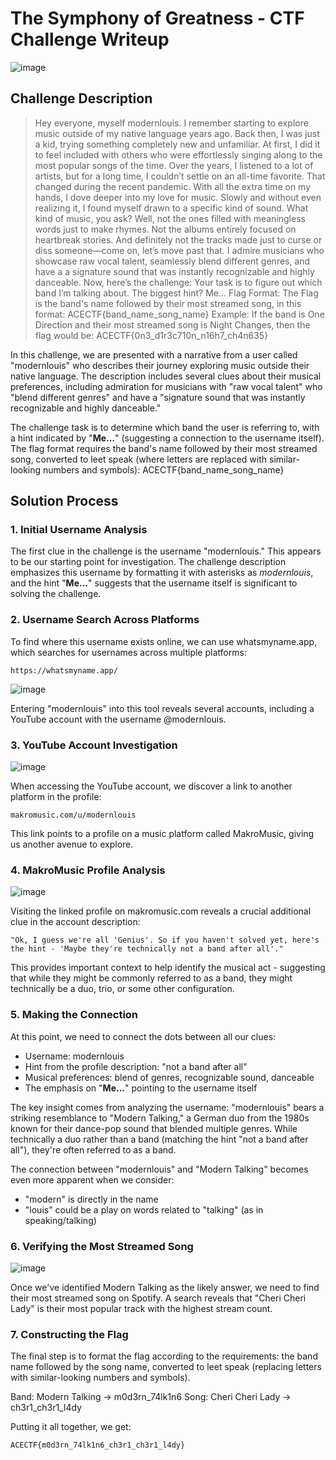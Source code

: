 # The Symphony of Greatness - CTF Challenge Writeup

![image](https://github.com/user-attachments/assets/35a483d4-ad98-48dc-8348-c550ea9a0f9b)


## Challenge Description

> Hey everyone, myself modernlouis. I remember starting to explore music outside of my native language years ago. Back then, I was just a kid, trying something completely new and unfamiliar. At first, I did it to feel included with others who were effortlessly singing along to the most popular songs of the time.
Over the years, I listened to a lot of artists, but for a long time, I couldn’t settle on an all-time favorite. That changed during the recent pandemic. With all the extra time on my hands, I dove deeper into my love for music. Slowly and without even realizing it, I found myself drawn to a specific kind of sound.
What kind of music, you ask? Well, not the ones filled with meaningless words just to make rhymes. Not the albums entirely focused on heartbreak stories. And definitely not the tracks made just to curse or diss someone—come on, let’s move past that.
I admire musicians who showcase raw vocal talent, seamlessly blend different genres, and have a a signature sound that was instantly recognizable and highly danceable.
Now, here’s the challenge: Your task is to figure out which band I’m talking about. The biggest hint? Me...
Flag Format: The Flag is the band's name followed by their most streamed song, in this format: ACECTF{band_name_song_name}
Example: If the band is One Direction and their most streamed song is Night Changes, then the flag would be: ACECTF{0n3_d1r3c710n_n16h7_ch4n635}

In this challenge, we are presented with a narrative from a user called "modernlouis" who describes their journey exploring music outside their native language. The description includes several clues about their musical preferences, including admiration for musicians with "raw vocal talent" who "blend different genres" and have a "signature sound that was instantly recognizable and highly danceable." 

The challenge task is to determine which band the user is referring to, with a hint indicated by "**Me...**" (suggesting a connection to the username itself). The flag format requires the band's name followed by their most streamed song, converted to leet speak (where letters are replaced with similar-looking numbers and symbols): ACECTF{band_name_song_name}


## Solution Process

### 1. Initial Username Analysis

The first clue in the challenge is the username "modernlouis." This appears to be our starting point for investigation. The challenge description emphasizes this username by formatting it with asterisks as *modernlouis*, and the hint "**Me...**" suggests that the username itself is significant to solving the challenge.

### 2. Username Search Across Platforms

To find where this username exists online, we can use whatsmyname.app, which searches for usernames across multiple platforms:

```
https://whatsmyname.app/
```

![image](https://github.com/user-attachments/assets/c4e67020-e977-4c9e-ad7b-3f92b03523b3)

Entering "modernlouis" into this tool reveals several accounts, including a YouTube account with the username @modernlouis.

### 3. YouTube Account Investigation

![image](https://github.com/user-attachments/assets/cf648a9e-dc4c-4f1a-9951-4ef2810c807c)


When accessing the YouTube account, we discover a link to another platform in the profile:

```
makromusic.com/u/modernlouis
```

This link points to a profile on a music platform called MakroMusic, giving us another avenue to explore.

### 4. MakroMusic Profile Analysis

![image](https://github.com/user-attachments/assets/e6f7c62e-c32a-4502-8779-65e3cfd3ed28)

Visiting the linked profile on makromusic.com reveals a crucial additional clue in the account description:

```
"Ok, I guess we're all 'Genius'. So if you haven't solved yet, here's the hint - 'Maybe they're technically not a band after all'."
```

This provides important context to help identify the musical act - suggesting that while they might be commonly referred to as a band, they might technically be a duo, trio, or some other configuration.

### 5. Making the Connection

At this point, we need to connect the dots between all our clues:
- Username: modernlouis
- Hint from the profile description: "not a band after all"
- Musical preferences: blend of genres, recognizable sound, danceable
- The emphasis on "**Me...**" pointing to the username itself

The key insight comes from analyzing the username: "modernlouis" bears a striking resemblance to "Modern Talking," a German duo from the 1980s known for their dance-pop sound that blended multiple genres. While technically a duo rather than a band (matching the hint "not a band after all"), they're often referred to as a band.

The connection between "modernlouis" and "Modern Talking" becomes even more apparent when we consider:
- "modern" is directly in the name
- "louis" could be a play on words related to "talking" (as in speaking/talking)

### 6. Verifying the Most Streamed Song

![image](https://github.com/user-attachments/assets/e7b475d4-3ee7-4fcb-812f-f9989d711c8f)

Once we've identified Modern Talking as the likely answer, we need to find their most streamed song on Spotify. A search reveals that "Cheri Cheri Lady" is their most popular track with the highest stream count.

### 7. Constructing the Flag

The final step is to format the flag according to the requirements: the band name followed by the song name, converted to leet speak (replacing letters with similar-looking numbers and symbols).

Band: Modern Talking → m0d3rn_74lk1n6
Song: Cheri Cheri Lady → ch3r1_ch3r1_l4dy

Putting it all together, we get:

```
ACECTF{m0d3rn_74lk1n6_ch3r1_ch3r1_l4dy}
```
